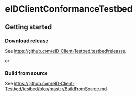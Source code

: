 # eIDClientConformanceTestbed

## Getting started

### Download release

See https://github.com/eID-Client-Testbed/testbed/releases.

or

### Build from source

See https://github.com/eID-Client-Testbed/testbed/blob/master/BuildFromSource.md.
